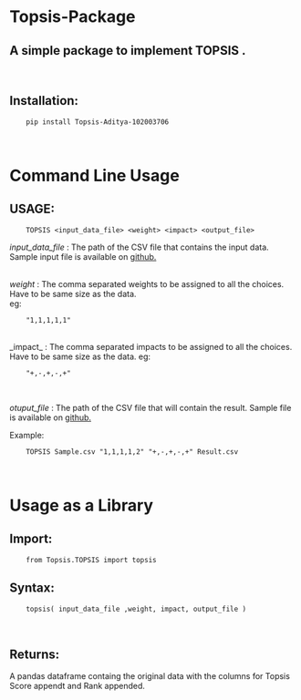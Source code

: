 # Topsis-Package

## A simple package to implement TOPSIS .

<br/>


## Installation:

        pip install Topsis-Aditya-102003706

</br>
 
# Command Line Usage


## USAGE:

        TOPSIS <input_data_file> <weight> <impact> <output_file>

_input_data_file_ :  The path of the CSV file that contains the input data. Sample input file is available on [github.](https://github.com/adityaagg7/Topsis-Package)</br></br>

_weight_ : The comma separated weights to be assigned to all the choices. Have to be same size as the data.  
eg:

        "1,1,1,1,1"
</br>
_impact_ :  The comma separated impacts to be assigned to all the choices. Have to be same size as the data.   
eg:  

        "+,-,+,-,+"
</br>

_otuput_file_ :  The path of the CSV file that will contain the result. Sample file is available on [github.](https://github.com/adityaagg7/Topsis-Package)

Example:

        TOPSIS Sample.csv "1,1,1,1,2" "+,-,+,-,+" Result.csv
</br>

# Usage as a Library

## Import:

        from Topsis.TOPSIS import topsis

## Syntax:

        topsis( input_data_file ,weight, impact, output_file )
</br>

## Returns:
A pandas dataframe containg the original data with the columns for Topsis Score appendt and Rank appended.
